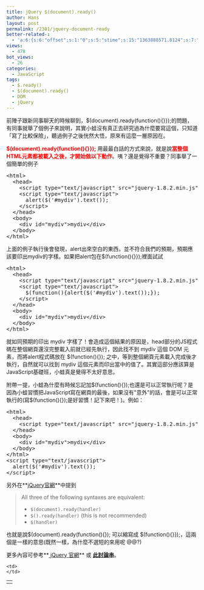 ```yaml
---
title: jQuery $(document).ready()
author: Hans
layout: post
permalink: /2301/jquery-document-ready
better-related-:
  - 'a:6:{s:6:"offset";s:1:"0";s:5:"stime";s:15:"1363888571.8124";s:7:"queries";s:1:"8";i:2301;a:97:{i:2790;s:15:"1.1470128297806";i:2737;s:1:"0";i:2734;s:1:"0";i:2569;s:1:"0";i:2563;s:1:"0";i:2711;s:1:"0";i:2714;s:1:"0";i:2650;s:1:"0";i:2626;s:1:"0";i:2615;s:1:"0";i:2576;s:1:"0";i:2585;s:1:"0";i:2602;s:1:"0";i:2583;s:1:"0";i:2539;s:16:"0.60377192497253";i:2418;s:1:"0";i:2511;s:1:"0";i:2371;s:1:"0";i:2346;s:1:"0";i:2306;s:1:"0";i:2297;s:15:"11.080135464668";i:2283;s:1:"0";i:2266;s:1:"0";i:2260;s:1:"0";i:2256;s:1:"0";i:2245;s:1:"0";i:2232;s:1:"0";i:2223;s:1:"0";i:2217;s:1:"0";i:2199;s:1:"0";i:2191;s:1:"0";i:2174;s:1:"0";i:2166;s:1:"0";i:2134;s:1:"0";i:2125;s:1:"0";i:2120;s:1:"0";i:2114;s:1:"0";i:2109;s:1:"0";i:2099;s:1:"0";i:2017;s:1:"0";i:2008;s:1:"0";i:2000;s:1:"0";i:1996;s:1:"0";i:1988;s:1:"0";i:1947;s:1:"0";i:1926;s:1:"0";i:1921;s:1:"0";i:1916;s:1:"0";i:1911;s:1:"0";i:1892;s:1:"0";i:1881;s:1:"0";i:1876;s:1:"0";i:1864;s:1:"0";i:1847;s:1:"0";i:1832;s:1:"0";i:1823;s:1:"0";i:1810;s:1:"0";i:1793;s:1:"0";i:1767;s:1:"0";i:1758;s:1:"0";i:1755;s:1:"0";i:1748;s:15:"3.9418931007385";i:1732;s:1:"0";i:1704;s:15:"6.0669333934784";i:1711;s:1:"4";i:1706;s:15:"9.9548759460449";i:1697;s:1:"0";i:1693;s:1:"0";i:1680;s:1:"0";i:1612;s:1:"0";i:1558;s:1:"0";i:1569;s:1:"0";i:1554;s:1:"0";i:1529;s:1:"0";i:1511;s:1:"0";i:1469;s:1:"0";i:1431;s:1:"0";i:1433;s:1:"0";i:1409;s:1:"0";i:1359;s:1:"0";i:2395;s:1:"0";i:1355;s:1:"0";i:1328;s:1:"0";i:1255;s:1:"0";i:1257;s:1:"0";i:1197;s:1:"0";i:1115;s:1:"0";i:1099;s:1:"0";i:1096;s:1:"0";i:1091;s:1:"0";i:2483;s:1:"0";i:2475;s:15:"13.323736647039";i:2479;s:15:"11.099203586578";i:2491;s:1:"0";i:2485;s:1:"0";i:2496;s:1:"0";i:2501;s:1:"0";}s:5:"etime";s:15:"1363888571.8383";s:5:"ctime";s:10:"1363888571";}'
views:
  - 478
bot_views:
  - 26
categories:
  - JavaScript
tags:
  - $.ready()
  - $(document).ready()
  - DOM
  - jQuery
---
```

前陣子跟新同事聊天的時候聊到，$(document).ready(function(){}});的問題，有同事就舉了個例子來說明，其實小蛙沒有真正去研究過為什麼要寫這個，只知道「寫了比較保險」，聽過例子之後恍然大悟，原來有這麼一層原因在。

<!--more-->

<p style="text-align: center;">
  <span style="color: #ff0000;"> 
  
  <div style="text-align:center; width:100%">
  </div></span>
</p>

<span style="color: #ff0000;"><strong>$(document).ready(function(){}});</strong></span> 用最最白話的方式來說，就是說<span style="color: #ff0000;"><strong>當整個HTML元素都被載入之後，才開始做以下動作</strong></span>。咦？還是覺得不重要？同事舉了一個簡單的例子

<pre class="brush: html; gutter: true">&lt;html&gt;
  &lt;head&gt;
    &lt;script type="text/javascript" src="jquery-1.8.2.min.js"&gt;&lt;/script&gt;
    &lt;script type="text/javascript"&gt;
      alert($(&#039;#mydiv&#039;).text());
    &lt;/script&gt;
  &lt;/head&gt;
  &lt;body&gt;
    &lt;div id="mydiv"&gt;mydiv&lt;/div&gt;
  &lt;/body&gt;
&lt;/html&gt;</pre>

上面的例子執行後會發現，alert出來空白的東西，並不符合我們的預期，預期應該要印出mydiv的字樣。如果把alert包在$(function(){}});裡面試試

<pre class="brush: html; gutter: true">&lt;html&gt;
  &lt;head&gt;
    &lt;script type="text/javascript" src="jquery-1.8.2.min.js"&gt;&lt;/script&gt;
    &lt;script type="text/javascript"&gt;
      $(function(){alert($(&#039;#mydiv&#039;).text());});
    &lt;/script&gt;
  &lt;/head&gt;
  &lt;body&gt;
    &lt;div id="mydiv"&gt;mydiv&lt;/div&gt;
  &lt;/body&gt;
&lt;/html&gt;</pre>

就如同預期的印出 mydiv 字樣了！會造成這個結果的原因是，head部分的JS程式碼在整個網頁還沒完整載入前就已經先執行，因此找不到 mydiv 這個 DOM 元素，而將alert程式碼放在 $(function(){}); 之中，等到整個網頁元素載入完成後才執行，自然就可以找到 mydiv 這個元素而印出當中的值了。其實這部分應該算是JavaScript基礎班，小蛙真是覺得不太好意思。

附帶一提，小蛙為什麼有時候忘記加$(function(){});也還是可以正常執行呢？是因為小蛙習慣把JavaScript寫在網頁的最後，如果沒有"意外"的話，會是可以正常執行的(寫$(function(){});是好習慣！記下來吧！)。例如：

<pre class="brush: html; gutter: true">&lt;html&gt;
  &lt;head&gt;
    &lt;script type="text/javascript" src="jquery-1.8.2.min.js"&gt;&lt;/script&gt;
  &lt;/head&gt;
  &lt;body&gt;
    &lt;div id="mydiv"&gt;mydiv&lt;/div&gt;
  &lt;/body&gt;
&lt;/html&gt;
&lt;script type="text/javascript"&gt;
  alert($(&#039;#mydiv&#039;).text());
&lt;/script&gt;</pre>

另外在**<a href="http://api.jquery.com/ready/" target="_blank">jQuery官網</a>**中提到

> All three of the following syntaxes are equivalent:
> 
>   * `$(document).ready(handler)`
>   * `$().ready(handler)` (this is not recommended)
>   * `$(handler)`

也就是說$(document).ready(function(){}); 可以縮寫成 $(function(){}});，這兩個是一樣的意思(既然一樣，為什麼不選短的來用呢 @@?)

更多內容可參考**<a href="http://api.jquery.com/ready/" target="_blank"> jQuery 官網</a>** 或 **<a href="https://groups.google.com/forum/?fromgroups=#!topic/jquery-/Ht6r9hTsCVs" target="_blank">此討論串</a>**。

<span style="color: #ff0000;"> 

<div style="text-align:center; width:100%">
</div></span>

<table width="98%" border="0">
  <tr valign="top">
    <td>
      <span style="color: #ff0000;"> <!--
<table width="98%" border="0" style="text-align:center">
  <tbody>
    <tr valign="top">
      <td>

</td>
    </tr>
  </tbody>
</table>
--></span>
    </td>
    
    <td>
    </td>
  </tr>
</table>

&nbsp;